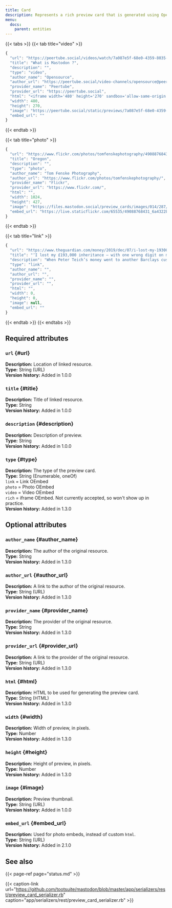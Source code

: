 ```yaml
---
title: Card
description: Represents a rich preview card that is generated using OpenGraph tags from a URL.
menu:
  docs:
    parent: entities
---
```


{{< tabs >}}
{{< tab title="video" >}}
```javascript
{
  "url": "https://peertube.social/videos/watch/7a087e5f-68e0-4359-8035-bfd9752e9b2e",
  "title": "What is Mastodon ?",
  "description": "",
  "type": "video",
  "author_name": "Opensource",
  "author_url": "https://peertube.social/video-channels/opensource@peertube.togart.de",
  "provider_name": "Peertube",
  "provider_url": "https://peertube.social",
  "html": "<iframe width='480' height='270' sandbox='allow-same-origin allow-scripts allow-popups' src='https://peertube.social/videos/embed/7a087e5f-68e0-4359-8035-bfd9752e9b2e' frameborder='0' allowfullscreen></iframe>",
  "width": 480,
  "height": 270,
  "image": "https://peertube.social/static/previews/7a087e5f-68e0-4359-8035-bfd9752e9b2e.jpg",
  "embed_url": ""
}
```
{{< endtab >}}

{{< tab title="photo" >}}
```javascript
{
  "url": "https://www.flickr.com/photos/tomfenskephotography/49088768431/",
  "title": "Oregon",
  "description": "",
  "type": "photo",
  "author_name": "Tom Fenske Photography",
  "author_url": "https://www.flickr.com/photos/tomfenskephotography/",
  "provider_name": "Flickr",
  "provider_url": "https://www.flickr.com/",
  "html": "",
  "width": 1024,
  "height": 427,
  "image": "https://files.mastodon.social/preview_cards/images/014/287/139/original/651b1c6976817824.jpeg",
  "embed_url": "https://live.staticflickr.com/65535/49088768431_6a4322b3bb_b.jpg"
}
```
{{< endtab >}}

{{< tab title="link" >}}
```javascript
{
  "url": "https://www.theguardian.com/money/2019/dec/07/i-lost-my-193000-inheritance-with-one-wrong-digit-on-my-sort-code",
  "title": "‘I lost my £193,000 inheritance – with one wrong digit on my sort code’",
  "description": "When Peter Teich’s money went to another Barclays customer, the bank offered £25 as a token gesture",
  "type": "link",
  "author_name": "",
  "author_url": "",
  "provider_name": "",
  "provider_url": "",
  "html": "",
  "width": 0,
  "height": 0,
  "image": null,
  "embed_url": ""
}
```
{{< endtab >}}
{{< endtabs >}}

## Required attributes

### `url` {#url}

**Description:** Location of linked resource.\
**Type:** String \(URL\)\
**Version history:** Added in 1.0.0

### `title` {#title}

**Description:** Title of linked resource.\
**Type:** String\
**Version history:** Added in 1.0.0

### `description` {#description}

**Description:** Description of preview.\
**Type:** String\
**Version history:** Added in 1.0.0

### `type` {#type}

**Description:** The type of the preview card.\
**Type:** String \(Enumerable, oneOf\)\
`link` = Link OEmbed\
`photo` = Photo OEmbed\
`video` = Video OEmbed\
`rich` = iframe OEmbed. Not currently accepted, so won't show up in practice.\
**Version history:** Added in 1.3.0

## Optional attributes

### `author_name` {#author_name}

**Description:** The author of the original resource.\
**Type:** String\
**Version history:** Added in 1.3.0

### `author_url` {#author_url}

**Description:** A link to the author of the original resource.\
**Type:** String \(URL\)\
**Version history:** Added in 1.3.0

### `provider_name` {#provider_name}

**Description:** The provider of the original resource.\
**Type:** String\
**Version history:** Added in 1.3.0

### `provider_url` {#provider_url}

**Description:** A link to the provider of the original resource.\
**Type:** String \(URL\)\
**Version history:** Added in 1.3.0

### `html` {#html}

**Description:** HTML to be used for generating the preview card.\
**Type:** String \(HTML\)\
**Version history:** Added in 1.3.0

### `width` {#width}

**Description:** Width of preview, in pixels.\
**Type:** Number\
**Version history:** Added in 1.3.0

### `height` {#height}

**Description:** Height of preview, in pixels.\
**Type:** Number\
**Version history:** Added in 1.3.0

### `image` {#image}

**Description:** Preview thumbnail.\
**Type:** String \(URL\)\
**Version history:** Added in 1.0.0

### `embed_url` {#embed_url}

**Description:** Used for photo embeds, instead of custom `html`.\
**Type:** String \(URL\)\
**Version history:** Added in 2.1.0

## See also

{{< page-ref page="status.md" >}}

{{< caption-link url="https://github.com/tootsuite/mastodon/blob/master/app/serializers/rest/preview_card_serializer.rb" caption="app/serializers/rest/preview\_card\_serializer.rb" >}}

